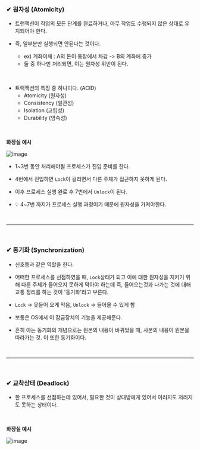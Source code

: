 ### ✔ 원자성 (Atomicity)
- 트랜잭션이 작업의 모든 단계를 완료하거나, 아무 작업도 수행되지 않은 상태로 유지되어야 한다.

- 즉, 일부분만 실행되면 안된다는 것이다.
  - ex) 계좌이체 : A의 돈이 통장에서 차감  ->  B의 계좌에 증가
  - 둘 중 하나만 처리되면, 이는 원자성 위반이 된다.
 <br>
 
- 트랙잭션의 특징 중 하나이다. (ACID)
  - Atomicity (원자성)
  - Consistency (일관성)
  - Isolation (고립성)
  - Durability (영속성)
 <br>
 
**화장실 예시**

![image](https://github.com/yejun95/Today-I-Learned/assets/121341413/cdb7337b-90c2-4907-a819-131b1e51b408)
<br>

- 1~3번 동안 처리해야될 프로세스가 진입 준비를 한다.

- 4번에서 진입하면 `Lock`이 걸리면서 다른 주체가 접근하지 못하게 된다.

- 이후 프로세스 실행 완료 후 7번에서 `Unlock`이 된다.

- 💡 4~7번 까지가 프로세스 실행 과정이기 때문에 원자성을 가져야한다.
<br>
<hr>
<br>

### ✔ 동기화 (Synchronization)
- 신호등과 같은 역할을 한다.

- 어떠한 프로세스를 선점하였을 때, `Lock`상태가 되고 이에 대한 원자성을 지키기 위해
다른 주체가 들어오지 못하게 막아야 하는데 즉, 들어오는것과 나가는 것에 대해 교통 정리를 하는 것이 '동기화'라고 부른다.

- `Lock` -> 못들어 오게 막음,  `Unlock` -> 들어올 수 있게 함

- 보통은 OS에서 이 잠금장치의 기능을 제공해준다.

- 흔히 아는 동기화의 개념으로는 원본의 내용이 바뀌었을 때, 사본의 내용이 원본을 따라가는 것. 이 또한 동기화이다.
<br>
<hr>
<br>

### ✔ 교착상태 (Deadlock)
- 한 프로세스를 선점하는데 있어서, 필요한 것이 상대방에게 있어서 이러지도 저러지도 못하는 상태이다.
<br>

**화장실 예시**

![image](https://github.com/yejun95/Today-I-Learned/assets/121341413/556d5044-ad21-4c44-9156-c9c9e0146a49)
